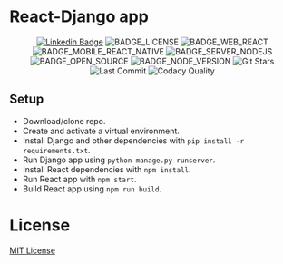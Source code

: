 
<!-- VARS -->
[linkedin]: https://www.linkedin.com/in/rodrigo-barbosa-710b10180/,
[license-badge]: https://img.shields.io/github/license/RodrigoBLima/django-react_native-login?color=%238257E5
[star-badge]: https://img.shields.io/github/stars/RodrigoBLima/django-react_native-login?color=8257E5&logo=github
[last-commit-badge]: https://img.shields.io/github/last-commit/RodrigoBLima/django-react_native-login?color=%238257E5
[codacy-badge]: https://app.codacy.com/project/badge/Grade/b2d32fa731984f3e9c3eaa814861c9db
[license-url]: https://github.com/RodrigoBLima/django-react_native-login/blob/master/LICENSE
[issues-url]: https://github.com/RodrigoBLima/django-react_native-login/issues/
[node-url]: https://nodejs.org/en
[yarn-url]: https://classic.yarnpkg.com/
[npm-url]:  https://www.npmjs.com/
[expo-url]: https://expo.io/
[nlw-badge]: https://img.shields.io/badge/NLW-building-important?logo=data:image/png;base64,iVBORw0KGgoAAAANSUhEUgAAABAAAAAQCAMAAAAoLQ9TAAAALVBMVEVHcExxWsF0XMJzXMJxWcFsUsD///9jRrzY0u6Xh9Gsn9n39fyMecy0qd2bjNJWBT0WAAAABHRSTlMA2Do606wF2QAAAGlJREFUGJVdj1cWwCAIBLEsRU3uf9xobDH8+GZwUYi8i6ucJwrxKE+7D0G9Q4vlYqtmCSjndr4CgCgzlyFgfKfKCVO0LrPKjmiqMxGXkJwNnXskqWG+1oSM+BSwD8f29YLNjvx/OQrn+g99oQSoNmt3PgAAAABJRU5ErkJggg==
[BADGE_LICENSE]: https://img.shields.io/github/license/RodrigoBLima/django-react_native-login
[BADGE_TYPESCRIPT]: https://badges.frapsoft.com/typescript/code/typescript.png?v=101
[BADGE_WEB_REACT]: https://img.shields.io/badge/web-react-blue
[BADGE_MOBILE_REACT_NATIVE]: https://img.shields.io/badge/mobile-react%20native-blueviolet
[BADGE_SERVER_NODEJS]: https://img.shields.io/badge/server-nodejs-important
[BADGE_OPEN_SOURCE]: https://badges.frapsoft.com/os/v1/open-source.png?v=103
[BADGE_NODE_VERSION]: https://img.shields.io/badge/node-12.18.0-green
[BADGE_NPM_VERSION]: https://img.shields.io/badge/npm-6.14.4-red
[BADGE_OPEN_ISSUES]: https://img.shields.io/github/issues/RodrigoBLima/django-react_native-login?c

<!-- VARS -->

# React-Django app

<div align="center">  

[![Linkedin Badge](https://img.shields.io/badge/-RodrigoBarbosa-blue?style=flat-square&logo=Linkedin&logoColor=white&link=https://https://www.linkedin.com/in/rodrigo-barbosa-710b10180/)][linkedin]
![BADGE_LICENSE] ![BADGE_WEB_REACT] ![BADGE_MOBILE_REACT_NATIVE] ![BADGE_SERVER_NODEJS] ![BADGE_OPEN_SOURCE] ![BADGE_NODE_VERSION]
![Git Stars][star-badge]
![Last Commit][last-commit-badge]
![Codacy Quality][codacy-badge]

</div>

## Setup
- Download/clone repo.
- Create and activate a virtual environment.
- Install Django and other dependencies with `pip install -r requirements.txt`.
- Run Django app using `python manage.py runserver`.
- Install React dependencies with `npm install`. 
- Run React app with `npm start`.
- Build React app using `npm run build`.

# License
[MIT License](/LICENSE)
